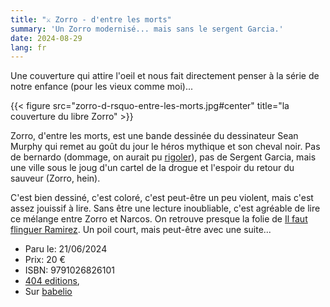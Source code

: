 ```yaml
---
title: "⚔️ Zorro - d'entre les morts"
summary: 'Un Zorro modernisé... mais sans le sergent Garcia.'
date: 2024-08-29
lang: fr
---
```


Une couverture qui attire l'oeil et nous fait directement penser à la série de notre enfance (pour les vieux comme moi)...

{{< figure src="zorro-d-rsquo-entre-les-morts.jpg#center" title="la couverture du libre Zorro" >}}

Zorro, d'entre les morts, est une bande dessinée du dessinateur Sean Murphy qui remet au goût du jour le héros mythique et son cheval noir. Pas de bernardo (dommage, on aurait pu [rigoler](https://www.youtube.com/watch?v=kOxxBToExWo)), pas de Sergent Garcia, mais une ville sous le joug d'un cartel de la drogue et l'espoir du retour du sauveur (Zorro, hein).

C'est bien dessiné, c'est coloré, c'est peut-être un peu violent, mais c'est assez jouissif à lire. Sans être une lecture inoubliable, c'est agréable de lire ce mélange entre Zorro et Narcos. On retrouve presque la folie de [Il faut flinguer Ramirez](https://www.babelio.com/livres/Petrimaux-Il-faut-flinguer-Ramirez-tome-1/1040219). Un poil court, mais peut-être avec une suite...

- Paru le: 21/06/2024
- Prix: 20 €
- ISBN: 9791026826101
- [404 editions](https://www.lisez.com/ebook/arca-ou-la-nouvelle-eden/9791032408926), 
- Sur [babelio](https://www.babelio.com/livres/Murphy-Zorro--Dentre-les-morts/1628482)